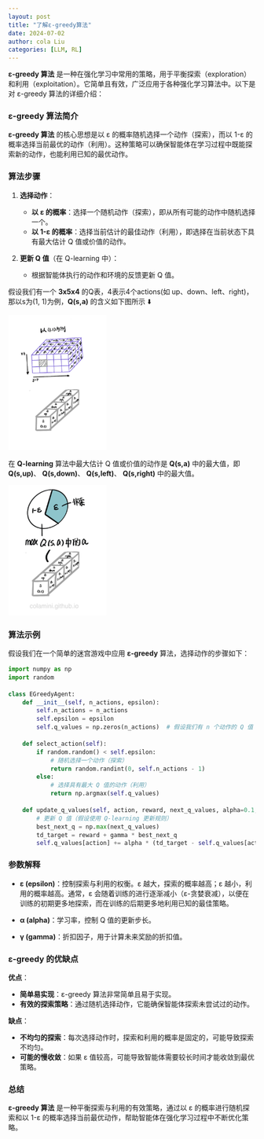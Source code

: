 ```yaml
---
layout: post
title: "了解ε-greedy算法"
date: 2024-07-02
author: cola Liu
categories: [LLM, RL]
---
```


**ε-greedy 算法** 是一种在强化学习中常用的策略，用于平衡探索（exploration）和利用（exploitation）。它简单且有效，广泛应用于各种强化学习算法中。以下是对 ε-greedy 算法的详细介绍：

### ε-greedy 算法简介

**ε-greedy 算法** 的核心思想是以 ε 的概率随机选择一个动作（探索），而以 1-ε 的概率选择当前最优的动作（利用）。这种策略可以确保智能体在学习过程中既能探索新的动作，也能利用已知的最优动作。

### 算法步骤

1. **选择动作**：
   - **以 ε 的概率**：选择一个随机动作（探索），即从所有可能的动作中随机选择一个。
   - **以 1-ε 的概率**：选择当前估计的最佳动作（利用），即选择在当前状态下具有最大估计 Q 值或价值的动作。

2. **更新 Q 值**（在 Q-learning 中）：
   - 根据智能体执行的动作和环境的反馈更新 Q 值。

假设我们有一个 **3x5x4** 的Q表，4表示4个actions(如 up、down、left、right)，那以s为(1, 1)为例，**Q(s,a)** 的含义如下图所示 ⬇️

<img src="/assets/imgs/ai/llm/RL/q-learning/q-s-a.png" width="200"/>

在 **Q-learning** 算法中最大估计 Q 值或价值的动作是 **Q(s,a)** 中的最大值，即 **Q(s,up)**、 **Q(s,down)**、 **Q(s,left)**、 **Q(s,right)** 中的最大值。

<img src="/assets/imgs/ai/llm/RL/q-learning/epsilon-greedy.png" width="200"/>

### 算法示例

假设我们在一个简单的迷宫游戏中应用 **ε-greedy** 算法，选择动作的步骤如下：

```python
import numpy as np
import random

class EGreedyAgent:
    def __init__(self, n_actions, epsilon):
        self.n_actions = n_actions
        self.epsilon = epsilon
        self.q_values = np.zeros(n_actions)  # 假设我们有 n 个动作的 Q 值

    def select_action(self):
        if random.random() < self.epsilon:
            # 随机选择一个动作（探索）
            return random.randint(0, self.n_actions - 1)
        else:
            # 选择具有最大 Q 值的动作（利用）
            return np.argmax(self.q_values)

    def update_q_values(self, action, reward, next_q_values, alpha=0.1, gamma=0.99):
        # 更新 Q 值（假设使用 Q-learning 更新规则）
        best_next_q = np.max(next_q_values)
        td_target = reward + gamma * best_next_q
        self.q_values[action] += alpha * (td_target - self.q_values[action])
```

### 参数解释

- **ε (epsilon)**：控制探索与利用的权衡。ε 越大，探索的概率越高；ε 越小，利用的概率越高。通常，ε 会随着训练的进行逐渐减小（ε-贪婪衰减），以便在训练的初期更多地探索，而在训练的后期更多地利用已知的最佳策略。

- **α (alpha)**：学习率，控制 Q 值的更新步长。

- **γ (gamma)**：折扣因子，用于计算未来奖励的折扣值。

### ε-greedy 的优缺点

**优点**：
- **简单易实现**：ε-greedy 算法非常简单且易于实现。
- **有效的探索策略**：通过随机选择动作，它能确保智能体探索未尝试过的动作。

**缺点**：
- **不均匀的探索**：每次选择动作时，探索和利用的概率是固定的，可能导致探索不均匀。
- **可能的慢收敛**：如果 ε 值较高，可能导致智能体需要较长时间才能收敛到最优策略。

### 总结

**ε-greedy 算法** 是一种平衡探索与利用的有效策略，通过以 ε 的概率进行随机探索和以 1-ε 的概率选择当前最优动作，帮助智能体在强化学习过程中不断优化策略。